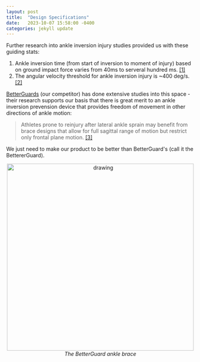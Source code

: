 ```yaml
---
layout: post
title:  "Design Specifications"
date:   2023-10-07 15:58:00 -0400
categories: jekyll update
---
```


Further research into ankle inversion injury studies provided us with these guiding stats:

1. Ankle inversion time (from start of inversion to moment of injury) based on ground impact force varies from 40ms to serveral hundred ms. [[1]](https://pubmed.ncbi.nlm.nih.gov/8947403/)
2. The angular velocity threshold for ankle inversion injury is ~400 deg/s. [[2]](https://www.ncbi.nlm.nih.gov/pmc/articles/PMC9983046/)

[BetterGuards](https://betterguards.de/en) (our competitor) has done extensive studies into this space - their research supports our basis that there is great merit to an ankle inversion prevension device that provides freedom of movement in other directions of ankle motion:

> Athletes prone to reinjury after lateral ankle sprain may benefit from brace designs that allow for full sagittal range of motion but restrict only frontal plane motion. [[3]](https://www.ncbi.nlm.nih.gov/pmc/articles/PMC6498751/)

We just need to make our product to be better than BetterGuard's (call it the BettererGuard).

<p style="text-align: center;">
<img src="{{site.baseurl}}/assets/images/betterguard.png" alt="drawing" width="500"/><br>
<em>The BetterGuard ankle brace</em>
</p>
